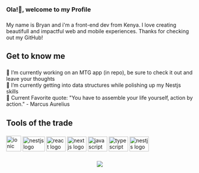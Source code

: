 ### Ola!👋, welcome to my Profile

<!--
**kahiggz/kahiggz** is a ✨ _special_ ✨ repository because its `README.md` (this file) appears on your GitHub profile.

Here are some ideas to get you started:

- 🔭 I’m currently working on ...
- 🌱 I’m currently learning ...
- 👯 I’m looking to collaborate on ...
- 🤔 I’m looking for help with ...
- 💬 Ask me about ...
- 📫 How to reach me: ...
- 😄 Pronouns: ...
- ⚡ Fun fact: ...
-->

###
<p align="left">My name is Bryan and i'm a front-end dev from Kenya. I love creating beautifull and impactful web and mobile experiences. Thanks for checking out my GitHub!</p>

###
<h2 align="left">Get to know me</h2>

###
<p align="left">🔭 I’m currently working on an MTG app (in repo), be sure to check it out and leave your thoughts<br>🌱 I’m currently getting into data structures while polishing up my Nestjs skills<br>💬 Current Favorite quote: "You have to assemble your life yourself‚ action by action." - Marcus Aurelius</p>


###
<h2 align="left">Tools of the trade</h2>

###
<div align="left">
  <img src="https://cdn.jsdelivr.net/gh/devicons/devicon/icons/ionic/ionic-original.svg" alt="ionic" width="40" height="42"/>
  <img src="https://cdn.jsdelivr.net/gh/devicons/devicon/icons/nestjs/nestjs-plain.svg" height="40" width="60" alt="nestjs logo"  />
  <img src="https://cdn.jsdelivr.net/gh/devicons/devicon/icons/react/react-original.svg" height="40" width="52" alt="react logo"  />
  <img src="https://cdn.jsdelivr.net/gh/devicons/devicon/icons/nextjs/nextjs-original.svg" height="40" width="52" alt="nextjs logo"  />
  <img src="https://cdn.jsdelivr.net/gh/devicons/devicon/icons/javascript/javascript-original.svg" height="40" width="52" alt="javascript logo"  />
  <img src="https://cdn.jsdelivr.net/gh/devicons/devicon/icons/typescript/typescript-original.svg" height="40" width="52" alt="typescript logo"  />  
  <img src="https://cdn.jsdelivr.net/gh/devicons/devicon/icons/angularjs/angularjs-original.svg" height="40" width="52" alt="nestjs logo"  />
</div>

###
<div align="center">
  <img src="https://visitor-badge.laobi.icu/badge?page_id=kahiggz.kahiggz&right_color=coral&left_text=Visits"  />
</div>

